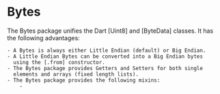 # Bytes

The Bytes package unifies the Dart [Uint8] and [ByteData] classes. 
It has the following advantages:

    - A Bytes is always either Little Endian (default) or Big Endian.
    - A Little Endian Bytes can be converted into a Big Endian bytes 
      using the [.from] constructor.
    - The Bytes package provides Getters and Setters for both single 
      elements and arrays (fixed length lists).
    - The Bytes package provides the following mixins:
        - 
